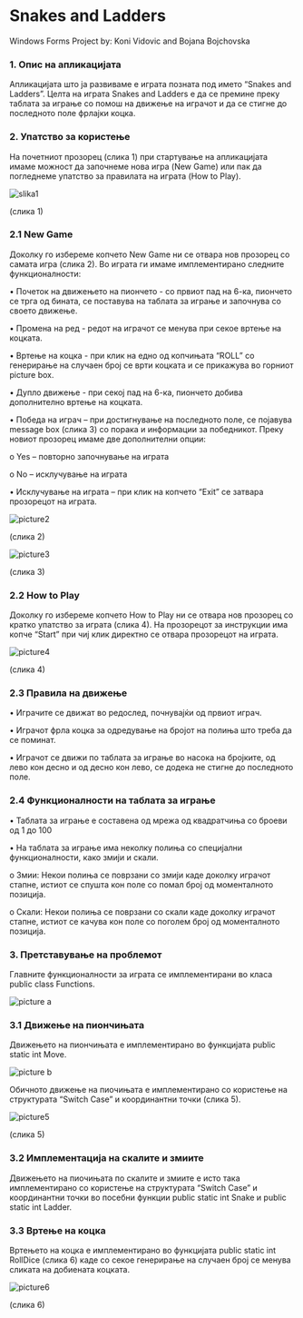 # Snakes and Ladders
Windows Forms Project by: Koni Vidovic and Bojana Bojchovska

### 1. Опис на апликацијата
Апликацијата што ја развиваме е играта позната под името “Snakes and Ladders”. Целта на играта Snakes and Ladders е да се премине преку таблата за играње со помош на движење на играчот и да се стигне до последното поле фрлајки коцка.

### 2. Упатство за користење
На почетниот прозорец (слика 1) при стартување на апликацијата имаме можност да започнеме нова игра (New Game) или пак да погледнеме упатство за правилата на играта (How to Play).

![slika1](https://github.com/koni-v/SnakesAndLadders/assets/125313042/bbf310a9-da18-4afd-a3b1-b8fc6af27f34)

(слика 1)

### 2.1 New Game
Доколку го избереме копчето New Game ни се отвара нов прозорец со самата игра (слика 2). Во играта ги имаме имплементирано следните функционалности:

•	Почеток на движењето на пиончето - со првиот пад на 6-ка, пиончето се трга од бината, се поставува на таблата за играње и започнува со своето движење.

•	Промена на ред - редот на играчот се менува при секое вртење на коцката.

•	Вртење на коцка - при клик на едно од копчињата “ROLL” со генерирање на случаен број се врти коцката и се прикажува во горниот picture box. 

•	Дупло движење - при секој пад на 6-ка, пиончето добива дополнително вртење на коцката.

•	Победа на играч – при достигнување на последното поле, се појавува message box (слика 3) со порака и информации за победникот. Преку новиот прозорец имаме две дополнителни опции:

o Yes – повторно започнување на играта

o	No – исклучување на играта 

•	Исклучување на играта – при клик на копчето “Exit” се затвара прозорецот на играта.

![picture2](https://github.com/koni-v/SnakesAndLadders/assets/125313042/edd9880c-9a53-4782-943c-d273989e14c0)

(слика 2)

![picture3](https://github.com/koni-v/SnakesAndLadders/assets/125313042/ec109640-e550-4a3d-9427-e915337cc019)

(слика 3)

### 2.2 How to Play
Доколку го избереме копчето How to Play ни се отвара нов прозорец со кратко упатство за играта (слика 4). На прозорецот за инструкции има копче “Start” при чиј клик директно се отвара прозорецот на играта. 

![picture4](https://github.com/koni-v/SnakesAndLadders/assets/125313042/95db168c-334f-42bf-8dca-35f59c769e53)

(слика 4)

### 2.3 Правила на движење
•	Играчите се движат во редослед, почнувајќи од првиот играч.

•	Играчот фрла коцка за одредување на бројот на полиња што треба да се поминат.

•	Играчот се движи по таблата за играње во насока на бројките, од лево кон десно и од десно кон лево, се додека не стигне до последното поле.

### 2.4 Функционалности на таблата за играње
•	Таблата за играње е составена од мрежа од квадратчиња со броеви од 1 до 100

•	На таблата за играње има неколку полиња со специјални функционалности, како змији и скали.

o	Змии: Некои полиња се поврзани со змији каде доколку играчот стапне, истиот се спуштa кон поле со помал број од моменталното позиција.

o	Скали: Некои полиња се поврзани со скали каде доколку играчот стапне, истиот се качува кон поле со поголем број од моменталното позиција.


### 3. Претставување на проблемот
Главните функционалности за играта се имплементирани во класа public class Functions.

![picture a](https://github.com/koni-v/SnakesAndLadders/assets/125313042/fa6c2f9e-362a-40b6-97fb-a8c9c82e68a1)


### 3.1 Движење на пиончињата
Движењето на пиончињата е имплементирано во функцијата public static int Move.

![picture b](https://github.com/koni-v/SnakesAndLadders/assets/125313042/33c361b8-e4a2-4c7e-a70a-b547d466df34)

Обичното движење на пиочињата е имплементирано со користење на структурата “Switch Case” и координантни точки (слика 5).

![picture5](https://github.com/koni-v/SnakesAndLadders/assets/125313042/444d0334-9ac0-4688-820c-6212ddf5b4fc)

(слика 5)

### 3.2 Имплементација на скалите и змиите
Движењето на пиочињата по скалите и змиите е исто така имплементирано со користење на структурата “Switch Case” и координантни точки во посебни функции public static int Snake и public static int Ladder.

### 3.3 Вртење на коцка
Вртењето на коцка е имплементирано во функцијата public static int RollDice (слика 6) каде со секое генерирање на случаен број се менува сликата на добиената коцката.

![picture6](https://github.com/koni-v/SnakesAndLadders/assets/125313042/a27fc24c-dce5-4e27-b0d1-a968ac11ed75)

(слика 6)
